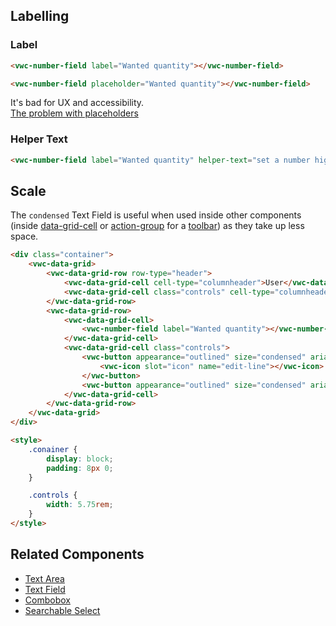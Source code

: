 ## Labelling

### Label

<docs-do-dont>
<docs-do slot="description" headline="Use the label attribute whenever possible" caption="It provides a description of the purpose of the Number Field to all users and it is accessibly linked to the input element.">

```html preview example
<vwc-number-field label="Wanted quantity"></vwc-number-field>
```

</docs-do>
<docs-do dont headline="Don't use the placeholder attribute as a label">

```html preview example
<vwc-number-field placeholder="Wanted quantity"></vwc-number-field>
```

It's bad for UX and accessibility.<br />[The problem with placeholders](https://www.deque.com/blog/accessible-forms-the-problem-with-placeholders/)

</docs-do>
</docs-do-dont>

### Helper Text

<docs-do-dont>
<docs-do slot="description" headline="Use helper text to provide extra information about the field" caption="It is visible to the user at all times and it is read out by screen readers when the user focuses on the input element.">

```html preview example
<vwc-number-field label="Wanted quantity" helper-text="set a number higher than 1 less than 10"></vwc-number-field>
```

</docs-do>
</docs-do-dont>

## Scale

<docs-do-dont headline="Use condensed Number Fields when space is limited" reverse>

<div slot="description">

The `condensed` Text Field is useful when used inside other components (inside [data-grid-cell](/components/data-grid/#cell) or [action-group](/components/action-group/) for a [toolbar](/components/button/use-cases/#toolbars)) as they take up less space.

</div>
<docs-do>

```html preview example
<div class="container">
	<vwc-data-grid>
		<vwc-data-grid-row row-type="header">
			<vwc-data-grid-cell cell-type="columnheader">User</vwc-data-grid-cell>
			<vwc-data-grid-cell class="controls" cell-type="columnheader"></vwc-data-grid-cell>
		</vwc-data-grid-row>
		<vwc-data-grid-row>
			<vwc-data-grid-cell>
				<vwc-number-field label="Wanted quantity"></vwc-number-field>
			</vwc-data-grid-cell>
			<vwc-data-grid-cell class="controls">
				<vwc-button appearance="outlined" size="condensed" aria-label="Edit">
					<vwc-icon slot="icon" name="edit-line"></vwc-icon>
				</vwc-button>
				<vwc-button appearance="outlined" size="condensed" aria-label="Delete" connotation="alert"> <vwc-icon slot="icon" name="delete-line"></vwc-icon></vwc-button>
			</vwc-data-grid-cell>
		</vwc-data-grid-row>
	</vwc-data-grid>
</div>

<style>
	.conainer {
		display: block;
		padding: 8px 0;
	}

	.controls {
		width: 5.75rem;
	}
</style>
```

</docs-do>
</docs-do-dont>

## Related Components

- [Text Area](/components/text-area/)
- [Text Field](/components/text-field)
- [Combobox](/components/combobox/)
- [Searchable Select](/components/searchable-select/)

